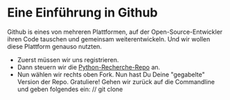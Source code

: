 # Eine Einführung in Github

Github is eines von mehreren Plattformen, auf der Open-Source-Entwickler
ihren Code tauschen und gemeinsam weiterentwickeln. Und wir wollen diese
Plattform genauso nutzten.

- Zuerst müssen wir uns registrieren.
- Dann steuern wir die [Python-Recherche-Repo](https://github.com/barjacks/pythonrecherche)
an.
- Nun wählen wir rechts oben Fork. Nun hast Du Deine "gegabelte" Version der
Repo. Gratuliere! Gehen wir zurück auf die Commandline und geben folgendes ein:
    //
    git clone <Link auf Deinen Fork>
